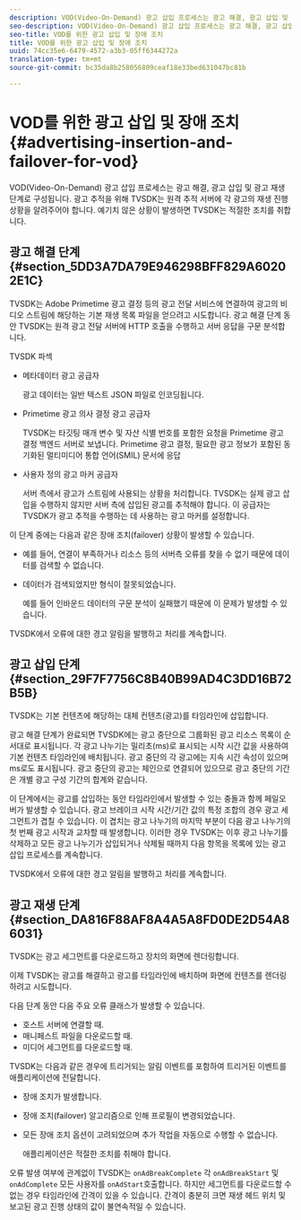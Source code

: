 ```yaml
---
description: VOD(Video-On-Demand) 광고 삽입 프로세스는 광고 해결, 광고 삽입 및 광고 재생 단계로 구성됩니다. 광고 추적을 위해 TVSDK는 원격 추적 서버에 각 광고의 재생 진행 상황을 알려주어야 합니다. 예기치 않은 상황이 발생하면 TVSDK는 적절한 조치를 취합니다.
seo-description: VOD(Video-On-Demand) 광고 삽입 프로세스는 광고 해결, 광고 삽입 및 광고 재생 단계로 구성됩니다. 광고 추적을 위해 TVSDK는 원격 추적 서버에 각 광고의 재생 진행 상황을 알려주어야 합니다. 예기치 않은 상황이 발생하면 TVSDK는 적절한 조치를 취합니다.
seo-title: VOD를 위한 광고 삽입 및 장애 조치
title: VOD를 위한 광고 삽입 및 장애 조치
uuid: 74cc35e6-6479-4572-a3b3-05ff6344272a
translation-type: tm+mt
source-git-commit: bc35da8b258056809ceaf18e33bed631047bc81b

---
```



# VOD를 위한 광고 삽입 및 장애 조치 {#advertising-insertion-and-failover-for-vod}

VOD(Video-On-Demand) 광고 삽입 프로세스는 광고 해결, 광고 삽입 및 광고 재생 단계로 구성됩니다. 광고 추적을 위해 TVSDK는 원격 추적 서버에 각 광고의 재생 진행 상황을 알려주어야 합니다. 예기치 않은 상황이 발생하면 TVSDK는 적절한 조치를 취합니다.

## 광고 해결 단계 {#section_5DD3A7DA79E946298BFF829A60202E1C}

TVSDK는 Adobe Primetime 광고 결정 등의 광고 전달 서비스에 연결하여 광고의 비디오 스트림에 해당하는 기본 재생 목록 파일을 얻으려고 시도합니다. 광고 해결 단계 동안 TVSDK는 원격 광고 전달 서버에 HTTP 호출을 수행하고 서버 응답을 구문 분석합니다.

TVSDK 파섹

* 메타데이터 광고 공급자

   광고 데이터는 일반 텍스트 JSON 파일로 인코딩됩니다.
* Primetime 광고 의사 결정 광고 공급자

   TVSDK는 타깃팅 매개 변수 및 자산 식별 번호를 포함한 요청을 Primetime 광고 결정 백엔드 서버로 보냅니다. Primetime 광고 결정, 필요한 광고 정보가 포함된 동기화된 멀티미디어 통합 언어(SMIL) 문서에 응답
* 사용자 정의 광고 마커 공급자

   서버 측에서 광고가 스트림에 사용되는 상황을 처리합니다. TVSDK는 실제 광고 삽입을 수행하지 않지만 서버 측에 삽입된 광고를 추적해야 합니다. 이 공급자는 TVSDK가 광고 추적을 수행하는 데 사용하는 광고 마커를 설정합니다.

이 단계 중에는 다음과 같은 장애 조치(failover) 상황이 발생할 수 있습니다.

* 예를 들어, 연결이 부족하거나 리소스 등의 서버측 오류를 찾을 수 없기 때문에 데이터를 검색할 수 없습니다.
* 데이터가 검색되었지만 형식이 잘못되었습니다.

   예를 들어 인바운드 데이터의 구문 분석이 실패했기 때문에 이 문제가 발생할 수 있습니다.

TVSDK에서 오류에 대한 경고 알림을 발행하고 처리를 계속합니다.

## 광고 삽입 단계 {#section_29F7F7756C8B40B99AD4C3DD16B72B5B}

TVSDK는 기본 컨텐츠에 해당하는 대체 컨텐츠(광고)를 타임라인에 삽입합니다.

광고 해결 단계가 완료되면 TVSDK에는 광고 중단으로 그룹화된 광고 리소스 목록이 순서대로 표시됩니다. 각 광고 나누기는 밀리초(ms)로 표시되는 시작 시간 값을 사용하여 기본 컨텐츠 타임라인에 배치됩니다. 광고 중단의 각 광고에는 지속 시간 속성이 있으며 ms로도 표시됩니다. 광고 중단의 광고는 체인으로 연결되어 있으므로 광고 중단의 기간은 개별 광고 구성 기간의 합계와 같습니다.

이 단계에서는 광고를 삽입하는 동안 타임라인에서 발생할 수 있는 충돌과 함께 페일오버가 발생할 수 있습니다. 광고 브레이크 시작 시간/기간 값의 특정 조합의 경우 광고 세그먼트가 겹칠 수 있습니다. 이 겹치는 광고 나누기의 마지막 부분이 다음 광고 나누기의 첫 번째 광고 시작과 교차할 때 발생합니다. 이러한 경우 TVSDK는 이후 광고 나누기를 삭제하고 모든 광고 나누기가 삽입되거나 삭제될 때까지 다음 항목을 목록에 있는 광고 삽입 프로세스를 계속합니다.

TVSDK에서 오류에 대한 경고 알림을 발행하고 처리를 계속합니다.

## 광고 재생 단계 {#section_DA816F88AF8A4A5A8FD0DE2D54A86031}

TVSDK는 광고 세그먼트를 다운로드하고 장치의 화면에 렌더링합니다.

이제 TVSDK는 광고를 해결하고 광고를 타임라인에 배치하며 화면에 컨텐츠를 렌더링하려고 시도합니다.

다음 단계 동안 다음 주요 오류 클래스가 발생할 수 있습니다.

* 호스트 서버에 연결할 때.
* 매니페스트 파일을 다운로드할 때.
* 미디어 세그먼트를 다운로드할 때.

TVSDK는 다음과 같은 경우에 트리거되는 알림 이벤트를 포함하여 트리거된 이벤트를 애플리케이션에 전달합니다.

* 장애 조치가 발생합니다.
* 장애 조치(failover) 알고리즘으로 인해 프로필이 변경되었습니다.
* 모든 장애 조치 옵션이 고려되었으며 추가 작업을 자동으로 수행할 수 없습니다.

   애플리케이션은 적절한 조치를 취해야 합니다.

오류 발생 여부에 관계없이 TVSDK는 `onAdBreakComplete` 각 `onAdBreakStart` 및 `onAdComplete` 모든 사용자를 `onAdStart`호출합니다. 하지만 세그먼트를 다운로드할 수 없는 경우 타임라인에 간격이 있을 수 있습니다. 간격이 충분히 크면 재생 헤드 위치 및 보고된 광고 진행 상태의 값이 불연속적일 수 있습니다.